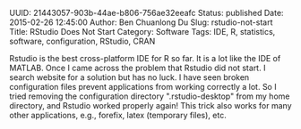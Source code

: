 UUID: 21443057-903b-44ae-b806-756ae32eeafc
Status: published
Date: 2015-02-26 12:45:00
Author: Ben Chuanlong Du
Slug: rstudio-not-start
Title: RStudio Does Not Start
Category: Software
Tags: IDE, R, statistics, software, configuration, RStudio, CRAN

Rstudio is the best cross-platform IDE for R so far. 
It is a lot like the IDE of MATLAB.
Once I came across the problem that Rstudio did not start. 
I search website for a solution but has no luck. 
I have seen broken configuration files prevent applications 
from working correctly a lot.
So I tried removing the configuration directory ".rstudio-desktop" from my home directory, 
and Rstudio worked properly again!
This trick also works for many other applications, 
e.g., forefix, latex (temporary files), etc.

